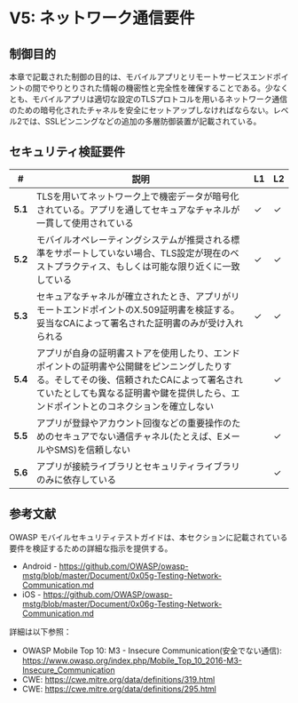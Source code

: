 # V5: ネットワーク通信要件

## 制御目的

本章で記載された制御の目的は、モバイルアプリとリモートサービスエンドポイントの間でやりとりされた情報の機密性と完全性を確保することである。少なくとも、モバイルアプリは適切な設定のTLSプロトコルを用いるネットワーク通信のための暗号化されたチャネルを安全にセットアップしなければならない。レベル2では、SSLピンニングなどの追加の多層防御装置が記載されている。

## セキュリティ検証要件

| # | 説明 | L1 | L2 |
| --- | --- | --- | --- |
| **5.1** | TLSを用いてネットワーク上で機密データが暗号化されている。アプリを通してセキュアなチャネルが一貫して使用されている | ✓ | ✓ |
| **5.2** | モバイルオペレーティングシステムが推奨される標準をサポートしていない場合、TLS設定が現在のベストプラクティス、もしくは可能な限り近くに一致している | ✓ | ✓ |
| **5.3** | セキュアなチャネルが確立されたとき、アプリがリモートエンドポイントのX.509証明書を検証する。妥当なCAによって署名された証明書のみが受け入れられる | ✓ | ✓ |
| **5.4** | アプリが自身の証明書ストアを使用したり、エンドポイントの証明書や公開鍵をピンニングしたりする。そしてその後、信頼されたCAによって署名されていたとしても異なる証明書や鍵を提供したら、エンドポイントとのコネクションを確立しない |   | ✓ |
| **5.5** | アプリが登録やアカウント回復などの重要操作のためのセキュアでない通信チャネル(たとえば、EメールやSMS)を信頼しない |  | ✓ |
| **5.6** | アプリが接続ライブラリとセキュリティライブラリのみに依存している |  | ✓ |

## 参考文献

OWASP モバイルセキュリティテストガイドは、本セクションに記載されている要件を検証するための詳細な指示を提供する。

- Android - https://github.com/OWASP/owasp-mstg/blob/master/Document/0x05g-Testing-Network-Communication.md
- iOS - https://github.com/OWASP/owasp-mstg/blob/master/Document/0x06g-Testing-Network-Communication.md

詳細は以下参照：

- OWASP Mobile Top 10:  M3 - Insecure Communication(安全でない通信): https://www.owasp.org/index.php/Mobile_Top_10_2016-M3-Insecure_Communication
- CWE: https://cwe.mitre.org/data/definitions/319.html
- CWE: https://cwe.mitre.org/data/definitions/295.html
